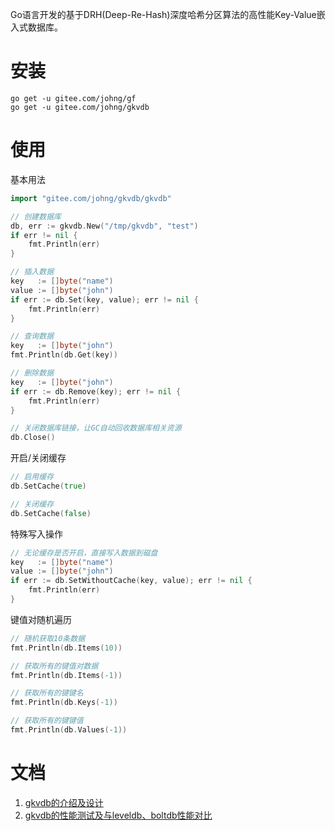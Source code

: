 Go语言开发的基于DRH(Deep-Re-Hash)深度哈希分区算法的高性能Key-Value嵌入式数据库。

# 安装
```
go get -u gitee.com/johng/gf
go get -u gitee.com/johng/gkvdb
````


# 使用
基本用法
```go
import "gitee.com/johng/gkvdb/gkvdb"

// 创建数据库
db, err := gkvdb.New("/tmp/gkvdb", "test")
if err != nil {
    fmt.Println(err)
}

// 插入数据
key   := []byte("name")
value := []byte("john")
if err := db.Set(key, value); err != nil {
    fmt.Println(err)
}

// 查询数据
key   := []byte("john")
fmt.Println(db.Get(key))

// 删除数据
key   := []byte("john")
if err := db.Remove(key); err != nil {
    fmt.Println(err)
}

// 关闭数据库链接，让GC自动回收数据库相关资源
db.Close()


```
开启/关闭缓存
```go
// 启用缓存
db.SetCache(true)

// 关闭缓存
db.SetCache(false)
```

特殊写入操作
```go
// 无论缓存是否开启，直接写入数据到磁盘
key   := []byte("name")
value := []byte("john")
if err := db.SetWithoutCache(key, value); err != nil {
    fmt.Println(err)
}
```


键值对随机遍历
```go
// 随机获取10条数据
fmt.Println(db.Items(10))

// 获取所有的键值对数据
fmt.Println(db.Items(-1))

// 获取所有的键键名
fmt.Println(db.Keys(-1))

// 获取所有的键键值
fmt.Println(db.Values(-1))
```

# 文档
1. [gkvdb的介绍及设计](http://johng.cn/gkvdb-brief/)
1. [gkvdb的性能测试及与leveldb、boltdb性能对比](http://johng.cn/gkvdb-performance-test/)
